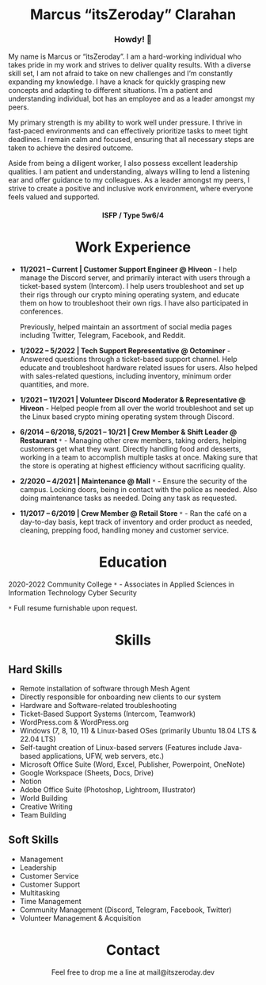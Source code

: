 <h1 align="center">Marcus “itsZeroday” Clarahan</h1>
<h3 align="center">Howdy! 👋</h3>

My name is Marcus or “itsZeroday”. I am a hard-working individual who takes pride in my work and strives to deliver quality results. With a diverse skill set, I am not afraid to take on new challenges and I’m constantly expanding my knowledge. I have a knack for quickly grasping new concepts and adapting to different situations. I’m a patient and understanding individual, bot has an employee and as a leader amongst my peers.

My primary strength is my ability to work well under pressure. I thrive in fast-paced environments and can effectively prioritize tasks to meet tight deadlines. I remain calm and focused, ensuring that all necessary steps are taken to achieve the desired outcome.

Aside from being a diligent worker, I also possess excellent leadership qualities. I am patient and understanding, always willing to lend a listening ear and offer guidance to my colleagues. As a leader amongst my peers, I strive to create a positive and inclusive work environment, where everyone feels valued and supported.

<h4 align="center">ISFP / Type 5w6/4</h4>


<h1 align="center">Work Experience</h1>

* <b>11/2021 – Current | Customer Support Engineer @ Hiveon</b> - I help manage the Discord server, and primarily interact with users through a ticket-based system (Intercom). I help users troubleshoot and set up their rigs through our crypto mining operating system, and educate them on how to troubleshoot their own rigs. I have also participated in conferences.

  Previously, helped maintain an assortment of social media pages including Twitter, Telegram, Facebook, and Reddit.

* <b>1/2022 – 5/2022 | Tech Support Representative @ Octominer</b> - Answered questions through a ticket-based support channel. Help educate and troubleshoot hardware related issues for users. Also helped with sales-related questions, including inventory, minimum order quantities, and more.

* <b>1/2021 – 11/2021 | Volunteer Discord Moderator & Representative @ Hiveon</b> - Helped people from all over the world troubleshoot and set up the Linux based crypto mining operating system through Discord.

* <b>6/2014 – 6/2018, 5/2021 – 10/21 | Crew Member & Shift Leader @ Restaurant </b>`*` - Managing other crew members, taking orders, helping customers get what they want. Directly handling food and desserts, working in a team to accomplish multiple tasks at once. Making sure that the store is operating at highest efficiency without sacrificing quality.

* <b>2/2020 – 4/2021 | Maintenance @ Mall</b> `*` - Ensure the security of the campus. Locking doors, being in contact with the police as needed. Also doing maintenance tasks as needed. Doing any task as requested.

* <b>11/2017 – 6/2019 | Crew Member @ Retail Store </b>`*` - Ran the café on a day-to-day basis, kept track of inventory and order product as needed, cleaning, prepping food, handling money and customer service.

<h1 align="center">Education</h1>

2020-2022
Community College `*` - Associates in Applied Sciences in Information Technology Cyber Security

`*` Full resume furnishable upon request.
<h1 align="center">Skills</h1>

<h2>Hard Skills </h2>

  * Remote installation of software through Mesh Agent
  * Directly responsible for onboarding new clients to our system
  * Hardware and Software-related troubleshooting
  * Ticket-Based Support Systems (Intercom, Teamwork)
  * WordPress.com & WordPress.org
  * Windows (7, 8, 10, 11) & Linux-based OSes (primarily Ubuntu 18.04 LTS & 22.04 LTS)
  * Self-taught creation of Linux-based servers (Features include Java-based applications, UFW, web servers, etc.)
  * Microsoft Office Suite (Word, Excel, Publisher, Powerpoint, OneNote)
  * Google Workspace (Sheets, Docs, Drive)
  * Notion
  * Adobe Office Suite (Photoshop, Lightroom, Illustrator)
  * World Building
  * Creative Writing
  * Team Building

<h2>Soft Skills</h2>

  * Management
  * Leadership
  * Customer Service
  * Customer Support
  * Multitasking
  * Time Management
  * Community Management (Discord, Telegram, Facebook, Twitter)
  * Volunteer Management & Acquisition
    
<h1 align="center">Contact</h1>
<p align="center"> Feel free to drop me a line at mail@itszeroday.dev</p>
